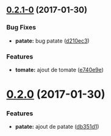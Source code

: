 <a name="0.2.1-0"></a>
## [0.2.1-0](https://github.com/mbarbeau/test/compare/v0.2.0...v0.2.1-0) (2017-01-30)


### Bug Fixes

* **patate:** bug patate ([d210ec3](https://github.com/mbarbeau/test/commit/d210ec3))


### Features

* **tomate:** ajout de tomate ([e740e9e](https://github.com/mbarbeau/test/commit/e740e9e))



<a name="0.2.0"></a>
# [0.2.0](https://github.com/mbarbeau/test/compare/db351d1...v0.2.0) (2017-01-30)


### Features

* **patate:** ajout de patate ([db351d1](https://github.com/mbarbeau/test/commit/db351d1))



